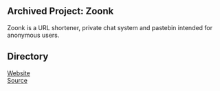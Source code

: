 ## Archived Project: Zoonk
Zoonk is a URL shortener, private chat system and pastebin intended for anonymous users.

## Directory
<a target="_blank" href="https://r0h.in/articles/zoonk/app/index.html">Website</a><br>
<a target="_blank" href="https://github.com/r0hin/r0hin/tree/master/articles/zoonk/app">Source</a><br>
